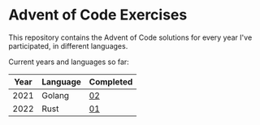 Advent of Code Exercises
========================

This repository contains the Advent of Code solutions for every year I've participated, in different languages.

Current years and languages so far:

| Year | Language | Completed         |
| ---- | -------- | ----------------- |
| 2021 | Golang   | [02](2021-golang) |
| 2022 | Rust     | [01](2022-rust)   |


